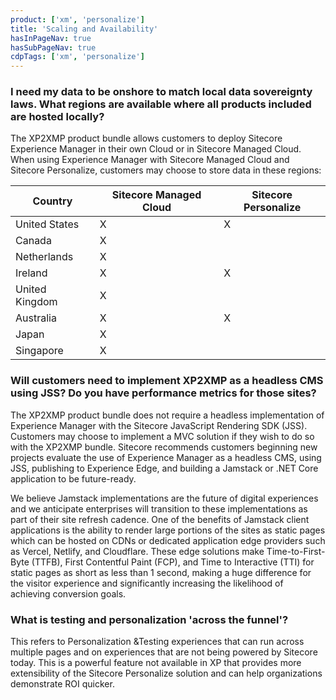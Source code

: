 ```yaml
---
product: ['xm', 'personalize']
title: 'Scaling and Availability'
hasInPageNav: true
hasSubPageNav: true
cdpTags: ['xm', 'personalize']
---
```


### I need my data to be onshore to match local data sovereignty laws. What regions are available where all products included are hosted locally?

The XP2XMP product bundle allows customers to deploy Sitecore Experience Manager in their own Cloud or in Sitecore Managed Cloud. When using Experience Manager with Sitecore Managed Cloud and Sitecore Personalize, customers may choose to store data in these regions:

| Country        | Sitecore Managed Cloud | Sitecore Personalize |
| -------------- | ---------------------- | -------------------- |
| United States  | X                      | X                    |
| Canada         | X                      |                      |
| Netherlands    | X                      |                      |
| Ireland        | X                      | X                    |
| United Kingdom | X                      |                      |
| Australia      | X                      | X                    |
| Japan          | X                      |                      |
| Singapore      | X                      |                      |

### Will customers need to implement XP2XMP as a headless CMS using JSS? Do you have performance metrics for those sites?

The XP2XMP product bundle does not require a headless implementation of Experience Manager with the Sitecore JavaScript Rendering SDK (JSS). Customers may choose to implement a MVC solution if they wish to do so with the XP2XMP bundle. Sitecore recommends customers beginning new projects evaluate the use of Experience Manager as a headless CMS, using JSS, publishing to Experience Edge, and building a Jamstack or .NET Core application to be future-ready.

We believe Jamstack implementations are the future of digital experiences and we anticipate enterprises will transition to these implementations as part of their site refresh cadence. One of the benefits of Jamstack client applications is the ability to render large portions of the sites as static pages which can be hosted on CDNs or dedicated application edge providers such as Vercel, Netlify, and Cloudflare. These edge solutions make Time-to-First-Byte (TTFB), First Contentful Paint (FCP), and Time to Interactive (TTI) for static pages as short as less than 1 second, making a huge difference for the visitor experience and significantly increasing the likelihood of achieving conversion goals.

### What is testing and personalization &#39;across the funnel&#39;?

This refers to Personalization &amp;Testing experiences that can run across multiple pages and on experiences that are not being powered by Sitecore today. This is a powerful feature not available in XP that provides more extensibility of the Sitecore Personalize solution and can help organizations demonstrate ROI quicker.
